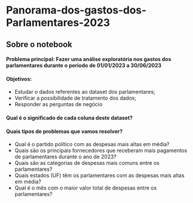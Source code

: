 # Panorama-dos-gastos-dos-Parlamentares-2023

## Sobre o notebook

#### Problema principal: Fazer uma análise exploratória nos gastos dos parlamentares durante o período de 01/01/2023 a 30/06/2023

#### Objetivos:

   - Estudar o dados referentes ao dataset dos parlamentares;
   - Verificar a possibilidade de tratamento dos dados;
   - Responder as perguntas de negócio

#### Qual é o significado de cada coluna deste dataset?


#### Quais tipos de problemas que vamos resolver?
   - Qual é o partido político com as despesas mais altas em média?
   - Quais são os principais fornecedores que receberam mais pagamentos de parlamentares durante o ano de 2023?
   - Quais são as categorias de despesas mais comuns entre os parlamentares?
   - Quais estados (UF) têm os parlamentares com as despesas mais altas em média?
   - Qual é o mês com o maior valor total de despesas entre os parlamentares?
